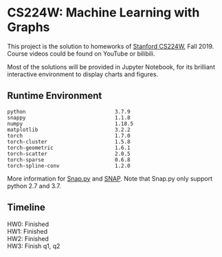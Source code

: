 # CS224W: Machine Learning with Graphs

This project is the solution to homeworks of [Stanford CS224W](http://web.stanford.edu/class/cs224w/), Fall 2019. Course videos could be found on YouTube or bilibili. 

Most of the solutions will be provided in Jupyter Notebook, for its brilliant interactive environment to display charts and figures. 

## Runtime Environment

```
python                             3.7.9
snappy                             1.1.8
numpy                              1.18.5
matplotlib                         3.2.2
torch                              1.7.0
torch-cluster                      1.5.8
torch-geometric                    1.6.1
torch-scatter                      2.0.5
torch-sparse                       0.6.8
torch-spline-conv                  1.2.0
```

More information for [Snap.py](http://snap.stanford.edu/snappy/) and [SNAP](http://snap.stanford.edu/). Note that Snap.py only support python 2.7 and 3.7. 

## Timeline
HW0: Finished  
HW1: Finished  
HW2: Finished  
HW3: Finish q1, q2  
